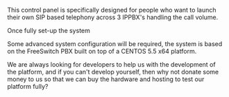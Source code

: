 This control panel is specifically designed for people who want to launch their own SIP based telephony across 3 IPPBX's handling the call volume.

Once fully set-up the system

Some advanced system configuration will be required, the system is based on the FreeSwitch PBX built on top of a CENTOS 5.5 x64 platform.

We are always looking for developers to help us with the development of the platform, and if you can't develop yourself, then why not donate some money to us so that we can buy the hardware and hosting to test our platform fully?
